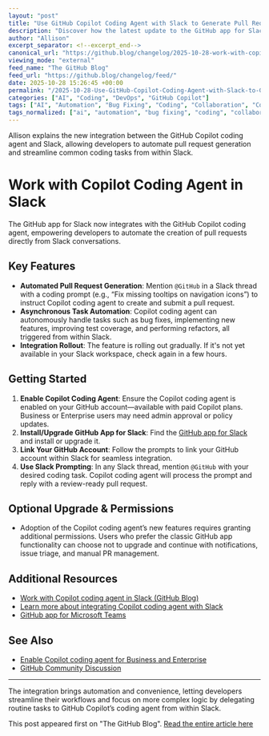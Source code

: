 ```yaml
---
layout: "post"
title: "Use GitHub Copilot Coding Agent with Slack to Generate Pull Requests"
description: "Discover how the latest update to the GitHub app for Slack integrates the GitHub Copilot coding agent. Developers can now generate pull requests directly from Slack conversations by mentioning @GitHub with a coding prompt. The update simplifies collaboration and automates common tasks like bug fixes, feature additions, test coverage, and refactoring by leveraging Copilot's autonomous capabilities. Setup requires Copilot plan activation and Slack app installation or upgrade, and is available for both Business and Enterprise users. The new permission model ensures that users can choose whether to adopt these advanced features."
author: "Allison"
excerpt_separator: <!--excerpt_end-->
canonical_url: "https://github.blog/changelog/2025-10-28-work-with-copilot-coding-agent-in-slack"
viewing_mode: "external"
feed_name: "The GitHub Blog"
feed_url: "https://github.blog/changelog/feed/"
date: 2025-10-28 15:26:45 +00:00
permalink: "/2025-10-28-Use-GitHub-Copilot-Coding-Agent-with-Slack-to-Generate-Pull-Requests.html"
categories: ["AI", "Coding", "DevOps", "GitHub Copilot"]
tags: ["AI", "Automation", "Bug Fixing", "Coding", "Collaboration", "Copilot", "Copilot Coding Agent", "Developer Tools", "DevOps", "DevOps Automation", "Feature Development", "GitHub App", "GitHub Copilot", "Microsoft Teams Integration", "News", "Pull Requests", "Refactoring", "Slack Integration", "Test Coverage", "Universe25"]
tags_normalized: ["ai", "automation", "bug fixing", "coding", "collaboration", "copilot", "copilot coding agent", "developer tools", "devops", "devops automation", "feature development", "github app", "github copilot", "microsoft teams integration", "news", "pull requests", "refactoring", "slack integration", "test coverage", "universe25"]
---
```


Allison explains the new integration between the GitHub Copilot coding agent and Slack, allowing developers to automate pull request generation and streamline common coding tasks from within Slack.<!--excerpt_end-->

# Work with Copilot Coding Agent in Slack

The GitHub app for Slack now integrates with the GitHub Copilot coding agent, empowering developers to automate the creation of pull requests directly from Slack conversations.

## Key Features

- **Automated Pull Request Generation**: Mention `@GitHub` in a Slack thread with a coding prompt (e.g., “Fix missing tooltips on navigation icons”) to instruct Copilot coding agent to create and submit a pull request.
- **Asynchronous Task Automation**: Copilot coding agent can autonomously handle tasks such as bug fixes, implementing new features, improving test coverage, and performing refactors, all triggered from within Slack.
- **Integration Rollout**: The feature is rolling out gradually. If it's not yet available in your Slack workspace, check again in a few hours.

## Getting Started

1. **Enable Copilot Coding Agent**: Ensure the Copilot coding agent is enabled on your GitHub account—available with paid Copilot plans. Business or Enterprise users may need admin approval or policy updates.
2. **Install/Upgrade GitHub App for Slack**: Find the [GitHub app for Slack](https://slack.com/marketplace/A01BP7R4KNY-github) and install or upgrade it.
3. **Link Your GitHub Account**: Follow the prompts to link your GitHub account within Slack for seamless integration.
4. **Use Slack Prompting**: In any Slack thread, mention `@GitHub` with your desired coding task. Copilot coding agent will process the prompt and reply with a review-ready pull request.

## Optional Upgrade & Permissions

- Adoption of the Copilot coding agent’s new features requires granting additional permissions. Users who prefer the classic GitHub app functionality can choose not to upgrade and continue with notifications, issue triage, and manual PR management.

## Additional Resources

- [Work with Copilot coding agent in Slack (GitHub Blog)](https://github.blog/changelog/2025-10-28-work-with-copilot-coding-agent-in-slack)
- [Learn more about integrating Copilot coding agent with Slack](https://docs.github.com/copilot/how-tos/use-copilot-agents/coding-agent/integrate-coding-agent-with-slack?utm_source=changelog-docs-copilot-coding-agent-slack&utm_medium=changelog&utm_campaign=universe25)
- [GitHub app for Microsoft Teams](https://github.blog/changelog/2025-09-19-work-with-copilot-coding-agent-in-microsoft-teams/?utm_source=changelog-docs-copilot-coding-agent-slack&utm_medium=changelog&utm_campaign=universe25)

## See Also

- [Enable Copilot coding agent for Business and Enterprise](https://docs.github.com/enterprise-cloud@latest/copilot/concepts/agents/coding-agent/coding-agent-for-business-and-enterprise#copilot-coding-agent-policies-for-copilot-business-and-copilot-enterprise?utm_source=changelog-docs-copilot-coding-agent-slack&utm_medium=changelog&utm_campaign=universe25)
- [GitHub Community Discussion](https://github.com/orgs/community/discussions/177494?utm_source=changelog-community-copilot-coding-agent-slack&utm_medium=changelog&utm_campaign=universe25)

---

The integration brings automation and convenience, letting developers streamline their workflows and focus on more complex logic by delegating routine tasks to GitHub Copilot’s coding agent from within Slack.

This post appeared first on "The GitHub Blog". [Read the entire article here](https://github.blog/changelog/2025-10-28-work-with-copilot-coding-agent-in-slack)
